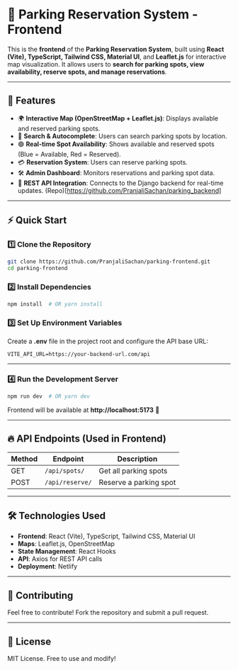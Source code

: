 # 🚗 Parking Reservation System - Frontend

This is the **frontend** of the **Parking Reservation System**, built using **React (Vite), TypeScript, Tailwind CSS, Material UI**, and **Leaflet.js** for interactive map visualization. It allows users to **search for parking spots, view availability, reserve spots, and manage reservations**.

---

## 📌 Features
- 🌍 **Interactive Map (OpenStreetMap + Leaflet.js)**: Displays available and reserved parking spots.
- 🔎 **Search & Autocomplete**: Users can search parking spots by location.
- 🟢 **Real-time Spot Availability**: Shows available and reserved spots (Blue = Available, Red = Reserved).
- 💳 **Reservation System**: Users can reserve parking spots.
- 🛠 **Admin Dashboard**: Monitors reservations and parking spot data.
- 🔄 **REST API Integration**: Connects to the Django backend for real-time updates. (Repo)[https://github.com/PranjaliSachan/parking_backend]

---

## ⚡ Quick Start

### **1️⃣ Clone the Repository**
```bash
git clone https://github.com/PranjaliSachan/parking-frontend.git
cd parking-frontend
```

### **2️⃣ Install Dependencies**
```bash
npm install  # OR yarn install
```

### **3️⃣ Set Up Environment Variables**
Create a **.env** file in the project root and configure the API base URL:
```env
VITE_API_URL=https://your-backend-url.com/api
```

---

### **4️⃣ Run the Development Server**
```bash
npm run dev  # OR yarn dev
```
Frontend will be available at **http://localhost:5173** 🚀

---

## 🔥 API Endpoints (Used in Frontend)
| Method | Endpoint         | Description |
|--------|----------------|-------------|
| GET    | `/api/spots/`  | Get all parking spots |
| POST   | `/api/reserve/` | Reserve a parking spot |

---

## 🛠 Technologies Used
- **Frontend**: React (Vite), TypeScript, Tailwind CSS, Material UI
- **Maps**: Leaflet.js, OpenStreetMap
- **State Management**: React Hooks
- **API**: Axios for REST API calls
- **Deployment**: Netlify

---

## 🤝 Contributing
Feel free to contribute! Fork the repository and submit a pull request.

---

## 📜 License
MIT License. Free to use and modify!

